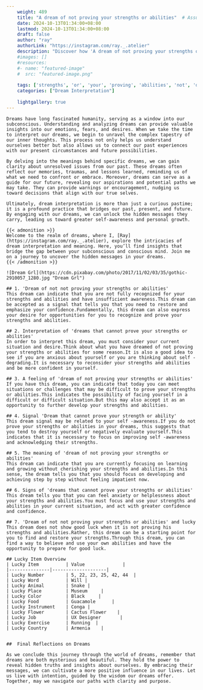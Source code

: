 ```yaml
---
    weight: 489
    title: "A dream of not proving your strengths or abilities"  # Assuming 'title' column exists
    date: 2024-10-13T01:34:00+08:00
    lastmod: 2024-10-13T01:34:00+08:00
    draft: false
    author: "ray"
    authorLink: "https://instagram.com/ray._.atelier"
    description: "Discover how 'A dream of not proving your strengths or abilities' can interpret your future and uncover its significant meanings in your life."
    #images: []
    #resources:
    #- name: "featured-image"
    #  src: "featured-image.png"
    
    tags: ['strengths', 'or', 'your', 'proving', 'abilities', 'not', 'dream', 'of', 'A']
    categories: ["Dream Interpretation"]
    
    lightgallery: true
---
```

    
    Dreams have long fascinated humanity, serving as a window into our subconscious. Understanding and analyzing dreams can provide valuable insights into our emotions, fears, and desires. When we take the time to interpret our dreams, we begin to unravel the complex tapestry of our inner thoughts. This process not only helps us understand ourselves better but also allows us to connect our past experiences with our present circumstances and future possibilities.
    
    By delving into the meanings behind specific dreams, we can gain clarity about unresolved issues from our past. These dreams often reflect our memories, traumas, and lessons learned, reminding us of what we need to confront or embrace. Moreover, dreams can serve as a guide for our future, revealing our aspirations and potential paths we may take. They can provide warnings or encouragement, nudging us toward decisions that align with our true selves.
    
    Ultimately, dream interpretation is more than just a curious pastime; it is a profound practice that bridges our past, present, and future. By engaging with our dreams, we can unlock the hidden messages they carry, leading us toward greater self-awareness and personal growth.
    
    {{< admonition >}}
    Welcome to the realm of dreams, where I, [Ray](https://instagram.com/ray._.atelier), explore the intricacies of dream interpretation and meaning. Here, you’ll find insights that bridge the gap between your subconscious and conscious mind. Join me on a journey to uncover the hidden messages in your dreams.
    {{< /admonition >}}
    
    ![Dream Grl](https://cdn.pixabay.com/photo/2017/11/02/03/35/gothic-2910057_1280.jpg "Dream Grl")
    
    ## 1. 'Dream of not not proving your strengths or abilities'
    This dream can indicate that you are not fully recognized for your strengths and abilities and have insufficient awareness.This dream can be accepted as a signal that tells you that you need to restore and emphasize your confidence.Fundamentally, this dream can also express your desire for opportunities for you to recognize and prove your strengths and abilities.
    
    ## 2. Interpretation of 'dreams that cannot prove your strengths or abilities'
    In order to interpret this dream, you must consider your current situation and desire.Think about what you have dreamed of not proving your strengths or abilities for some reason.It is also a good idea to see if you are anxious about yourself or you are thinking about self -degrading.It is necessary to reconsider your strengths and abilities and be more confident in yourself.
    
    ## 3. A feeling of 'dream of not proving your strengths or abilities'
    If you have this dream, you can indicate that today you can meet situations or challenges that may be difficult to prove your strengths or abilities.This indicates the possibility of facing yourself in a difficult or difficult situation.But this may also accept it as an opportunity to further develop your strengths and abilities.
    
    ## 4. Signal 'Dream that cannot prove your strength or ability'
    This dream signal may be related to your self -awareness.If you do not prove your strengths or abilities in your dreams, this suggests that you tend to destroy yourself or negatively evaluate yourself.This indicates that it is necessary to focus on improving self -awareness and acknowledging their strengths.
    
    ## 5. The meaning of 'dream of not proving your strengths or abilities'
    This dream can indicate that you are currently focusing on learning and growing without cherishing your strengths and abilities.In this sense, the dream tells you that you should focus on developing and achieving step by step without feeling impatient now.
    
    ## 6. Signs of 'dreams that cannot prove your strengths or abilities'
    This dream tells you that you can feel anxiety or helplessness about your strengths and abilities.You must focus and use your strengths and abilities in your current situation, and act with greater confidence and confidence.
    
    ## 7. 'Dream of not not proving your strengths or abilities' and lucky
    This dream does not show good luck when it is not proving his strengths and abilities.Rather, this dream can be a starting point for you to find and restore your strengths.Through this dream, you can find a way to believe and use your own abilities and have the opportunity to prepare for good luck.
    
    ## Lucky Item Overview
    | Lucky Item          | Value              |
    |---------------|--------------------|
    | Lucky Number        | 5, 22, 23, 25, 42, 44  |
    | Lucky Word          | Will |
    | Lucky Animal        | Snake |
    | Lucky Place         | Museum     |
    | Lucky Color         | Black     |
    | Lucky Food          | Guacamole      |
    | Lucky Instrument    | Conga |
    | Lucky Flower        | Cactus Flower    |
    | Lucky Job           | UX Designer       |
    | Lucky Exercise      | Running  |
    | Lucky Country       | Armenia    |
    
    
    ##  Final Reflections on Dreams
    
    As we conclude this journey through the world of dreams, remember that dreams are both mysterious and beautiful. They hold the power to reveal hidden truths and insights about ourselves. By embracing their messages, we can cultivate a more positive influence in our lives. Let us live with intention, guided by the wisdom our dreams offer. Together, may we navigate our paths with clarity and purpose.
    